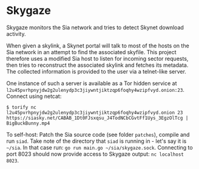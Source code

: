 # Skygaze

Skygaze monitors the Sia network and tries to detect Skynet download activity.

When given a skylink, a Skynet portal will talk to most of the hosts on the Sia
network in an attempt to find the associated skyfile. This project therefore
uses a modified Sia host to listen for incoming sector requests, then tries to
reconstruct the associated skylink and fetches its metadata. The collected
information is provided to the user via a telnet-like server.

One instance of such a server is available as a Tor hidden service at
`l2u45pvrhpnyjdw2g2ulenydp3c3jiywntjiktzqp6foqhy4wzipfvyd.onion:23`.
Connect using netcat:

    $ torify nc l2u45pvrhpnyjdw2g2ulenydp3c3jiywntjiktzqp6foqhy4wzipfvyd.onion 23
    https://siasky.net/CABAB_1Dt0FJsxqsu_J4TodNCbCGvtFf1Uys_3EgzOlTcg | BigBuckBunny.mp4

To self-host: Patch the Sia source code (see folder `patches`), compile and run
`siad`. Take note of the directory that `siad` is running in - let's say it is
`~/sia`. In that case run: `go run main.go ~/sia/skygaze.sock`. Connecting to
port 8023 should now provide access to Skygaze output: `nc localhost 8023`.
